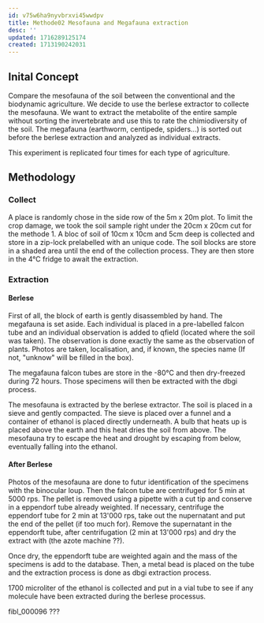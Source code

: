 ```yaml
---
id: v75w6ha9nyvbrxvi45wwdpv
title: Methode02 Mesofauna and Megafauna extraction
desc: ''
updated: 1716289125174
created: 1713190242031
---
```


## Inital Concept
Compare the mesofauna of the soil between the conventional and the biodynamic agriculture. We decide to use the berlese extractor to collecte the mesofauna. We want to extract the metabolite of the entire sample without sorting the invertebrate and use this to rate the chimiodiversity of the soil. The megafauna (earthworm, centipede, spiders...) is sorted out before the berlese extraction and analyzed as individual extracts. 

This experiment is replicated four times for each type of agriculture. 

## Methodology 
### Collect
A place is randomly chose in the side row of the 5m x 20m plot. To limit the crop damage, we took the soil sample right under the 20cm x 20cm cut for the methode 1. A bloc of soil of 10cm x 10cm and 5cm deep is collected and store in a zip-lock prelabelled with an unique code. The soil blocks are store in a shaded area until the end of the collection process. They are then store in the 4°C fridge to await the extraction. 

### Extraction 
#### Berlese
First of all, the block of earth is gently disassembled by hand. The megafauna is set aside. Each individual is placed in a pre-labelled falcon tube and an individual observation is added to qfield (located where the soil was taken). The observation is done exactly the same as the observation of plants. Photos are taken, localisation, and, if known, the species name (If not, "unknow" will be filled in the box). 

The megafauna falcon tubes are store in the -80°C and then dry-freezed during 72 hours. Those specimens will then be extracted with the dbgi process. 

The mesofauna is extracted by the berlese extractor. The soil is placed in a sieve and gently compacted. The sieve is placed over a funnel and a container of ethanol is placed directly underneath. A bulb that heats up is placed above the earth and this heat dries the soil from above. The mesofauna try to escape the heat and drought by escaping from below, eventually falling into the ethanol. 

#### After Berlese 
Photos of the mesofauna are done to futur identification of the specimens with the binocular loup. Then the falcon tube are centrifuged for 5 min at 5000 rps. The pellet is removed using a pipette with a cut tip and conserve in a eppendorf tube already weighted. If necessary, centrifuge the eppendorf tube for 2 min at 13'000 rps, take out the nupernatant and put the end of the pellet (if too much for). Remove the supernatant in the eppendorft tube, after centrifugation (2 min at 13'000 rps) and dry the extract with (the azote machine  ??). 

Once dry, the eppendorft tube are weighted again and the mass of the specimens is add to the database. Then, a metal bead is placed on the tube and the extraction process is done as dbgi extraction process. 

1700 microliter of the ethanol is collected and put in a vial tube to see if any molecule have been extracted during the berlese processus. 




fibl_000096 ??? 
